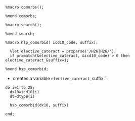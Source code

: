 

```
%macro comorbs();

%mend comorbs;
```

```
%macro search();

%mend search;
```

```
%macro hsp_comorbid( icd10_code, suffix);

  %let elective_cateract = prxparse('/H26|H26/');
  if prxmatch(&elective_cateract, &icd10_code) > 0 then elective_cateract_&suffix=1; 

%mend hsp_comorbid;
```
- creates a variable ```elective_careract_```suffix```


```
do i=1 to 25;
  dx10=icd10(i)
  dt=dtype(i)

  hsp_comorbid(dx10, suffix)
  
end;
```
